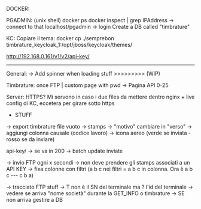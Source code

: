 DOCKER: 

PGADMIN: 
    (unix shell)
    docker ps
    docker inspect <hash> | grep IPAddress -> connect to that
    localhost/pgadmin -> login
    Create a DB called "timbrature"

KC: 
    Copiare il tema: 
    docker cp ./semprebon timbrature_keycloak_1:/opt/jboss/keycloak/themes/ 

http://192.168.0.161/v1/v2/api-key/<id>

*******************************

General: 
    -> Add spinner when loading stuff >>>>>>>>> (WIP)

Timbrature: once FTP  | custom page with pwd
    -> Pagina API 0-25

Server: HTTPS? Mi servono in caso i due files da mettere dentro nginx + live config di KC, eccetera per girare sotto https  

- STUFF

-> export timbrature file vuoto 
-> stamps -> "motivo" cambiare in "verso"
    -> aggiungi colonna causale (codice lavoro)
    -> icona aereo (verde se inviata - rosso se da inviare)

api-key/<id> -> se va in 200 -> batch update inviate

-> invio FTP ogni x secondi -> non deve prendere gli stamps associati a un API KEY
-> fixa colonne con filtri (a b c nei filtri = a b c in colonna. Ora è a b c --- c b a)


-> tracciato FTP stuff -> T non è il SN del terminale ma ? l'id del terminale
        -> vedere se arriva "nome società" durante la GET_INFO o timbrature
        -> SE non arriva gestire a DB